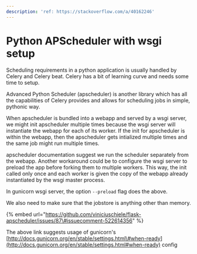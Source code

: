 ```yaml
---
description: 'ref: https://stackoverflow.com/a/40162246'
---
```


# Python APScheduler with wsgi setup

Scheduling requirements in a python application is usually handled by Celery and Celery beat. Celery has a   bit of learning curve and needs some time to setup. 

Advanced Python Scheduler \(apscheduler\) is another library which has all the capabilities of Celery provides and allows for scheduling jobs in simple, pythonic way.

When apscheduler is bundled into a webapp and served by a wsgi server, we might init apscheduler multiple times because the wsgi server will instantiate the webapp  for each of its worker. If the init for apscheduler is within the webapp, then the apscheduler gets intialized multiple times and the same job might run multiple times. 

apscheduler documentation suggest we run the scheduler separately from the webapp. Another workaround could be to configure the wsgi server to preload the app before forking them to multiple workers. This way, the init called only once and each worker is given the copy of the webapp already instantiated by the wsgi master process.

In gunicorn wsgi server, the option `--preload` flag does the above.

We also need to make sure that the jobstore is anything other than memory.

{% embed url="https://github.com/viniciuschiele/flask-apscheduler/issues/87\#issuecomment-522614356" %}

The above link suggests usage of gunicorn's [http://docs.gunicorn.org/en/stable/settings.html\#when-ready](http://docs.gunicorn.org/en/stable/settings.html#when-ready) config



